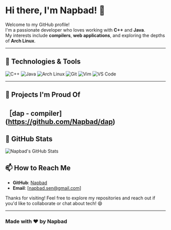 # Hi there, I'm Napbad! 👋

Welcome to my GitHub profile!  
I'm a passionate developer who loves working with **C++** and **Java**.  
My interests include **compilers**, **web applications**, and exploring the depths of **Arch Linux**.  

---

## 🔧 Technologies & Tools

![C++](https://img.shields.io/badge/-C++-00599C?style=flat-square&logo=c%2B%2B&logoColor=white)
![Java](https://img.shields.io/badge/-Java-007396?style=flat-square&logo=java&logoColor=white)
![Arch Linux](https://img.shields.io/badge/-Arch_Linux-1793D1?style=flat-square&logo=arch-linux&logoColor=white)
![Git](https://img.shields.io/badge/-Git-F05032?style=flat-square&logo=git&logoColor=white)
![Vim](https://img.shields.io/badge/-Vim-019733?style=flat-square&logo=vim&logoColor=white)
![VS Code](https://img.shields.io/badge/-VS_Code-007ACC?style=flat-square&logo=visual-studio-code&logoColor=white)

---

## 🚀 Projects I'm Proud Of

［dap - compiler](https://github.com/Napbad/dap)
---

## 🌟 GitHub Stats

![Napbad's GitHub Stats](https://github-readme-stats.vercel.app/api?username=Napbad&show_icons=true&theme=radical)


## 📫 How to Reach Me

- **GitHub**: [Napbad](https://github.com/Napbad)
- **Email**: [napbad.sen@gmail.com]


Thanks for visiting! Feel free to explore my repositories and reach out if you'd like to collaborate or chat about tech! 😄

---

### Made with ❤️ by Napbad

